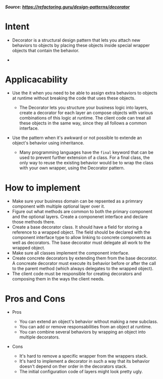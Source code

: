 ﻿##### Source: https://refactoring.guru/design-patterns/decorator

# Intent
- Decorator is a structural design pattern that lets you attach new behaviors to objects by
placing these objects inside special wrapper objects that contain the behavior.

- 
# Applicacability
- Use the it when you need to be able to assign extra behaviors to objects at runtime without breaking
the code that uses these objects.
	* The Decorator lets you structure your business logic into layers, create a decorator for each
	layer an compose objects with various combinations of this logic at runtime. The client code can
	treat all these objects in the same way, since they all follows a common interface.

- Use the pattern when it's awkward or not possible to extende an object's behavior using inheritance.
	* Many programming languages have the ``final`` keyword that can be used to prevent further extension 
	of a class. For a final class, the only way to reuse the existing behavior would be to wrap the class
	with your own wrapper, using the Decorator pattern.

	
# How to implement
- Make sure your business domain can be repsented as a primrary component with multiple optional layer
over it.
- Figure out what methods are common to both the primary component and the optional layers. Create a
componenet interface and declare those methods there.
- Create a base decorator class. It should have a field for storing a reference to a wrapped object.
The field should be declared with the component interface type to allow linking to concrete components
as well as decorators. The base decorator must delegate all work to the wrapped object.
- Make sure all classes implement the component interface.
- Create concrete decorators by extending them from the base decorator. A concreate decorator must
execute its behavior before or after the call to the parent method (which always delegates to the 
wrapped object).
- The client code must be responsible for creating decorators and composing them in the ways the 
client needs.


# Pros and Cons

- Pros
	* You can extend an object's behavior without making a new subclass.
	* You can add or remove responsabilities from an object at runtime.
	* You can combine several behaviors by wrapping an object into multiple decorators.

- Cons
	* It's hard to remove a specific wrapper from the wrappers stack.
	* It's hard to implement a decorator in such a way that its behavior doesn't depend on ther order
	in the decorators stack.
	* The initial configuration code of layers might look pretty ugly.